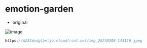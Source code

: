# emotion-garden

- original 

![image](https://user-images.githubusercontent.com/52392004/217559770-2d01eccc-26d5-4ac3-875d-c7064503c4d9.png)

```java
https://d283dvdglbetjo.cloudfront.net/img_20230208-143119.jpeg
```

